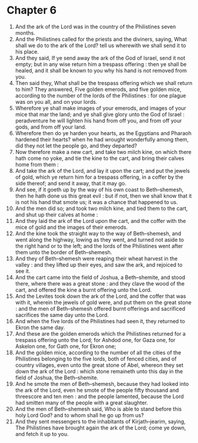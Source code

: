 # Chapter 6

1. And the ark of the Lord was in the country of the Philistines seven months.
2. And the Philistines called for the priests and the diviners, saying, What shall we do to the ark of the Lord? tell us wherewith we shall send it to his place.
3. And they said, If ye send away the ark of the God of Israel, send it not empty; but in any wise return him a trespass offering : then ye shall be healed, and it shall be known to you why his hand is not removed from you.
4. Then said they, What shall be the trespass offering which we shall return to him? They answered, Five golden emerods, and five golden mice, according to the number of the lords of the Philistines : for one plague was on you all, and on your lords.
5. Wherefore ye shall make images of your emerods, and images of your mice that mar the land; and ye shall give glory unto the God of Israel : peradventure he will lighten his hand from off you, and from off your gods, and from off your land.
6. Wherefore then do ye harden your hearts, as the Egyptians and Pharaoh hardened their hearts? when he had wrought wonderfully among them, did they not let the people go, and they departed?
7. Now therefore make a new cart, and take two milch kine, on which there hath come no yoke, and tie the kine to the cart, and bring their calves home from them :
8. And take the ark of the Lord, and lay it upon the cart; and put the jewels of gold, which ye return him for a trespass offering, in a coffer by the side thereof; and send it away, that it may go.
9. And see, if it goeth up by the way of his own coast to Beth–shemesh, then he hath done us this great evil : but if not, then we shall know that it is not his hand that smote us; it was a chance that happened to us.
10. And the men did so; and took two milch kine, and tied them to the cart, and shut up their calves at home :
11. And they laid the ark of the Lord upon the cart, and the coffer with the mice of gold and the images of their emerods.
12. And the kine took the straight way to the way of Beth–shemesh, and went along the highway, lowing as they went, and turned not aside to the right hand or to the left; and the lords of the Philistines went after them unto the border of Beth–shemesh.
13. And they of Beth–shemesh were reaping their wheat harvest in the valley : and they lifted up their eyes, and saw the ark, and rejoiced to see it.
14. And the cart came into the field of Joshua, a Beth–shemite, and stood there, where there was a great stone : and they clave the wood of the cart, and offered the kine a burnt offering unto the Lord.
15. And the Levites took down the ark of the Lord, and the coffer that was with it, wherein the jewels of gold were, and put them on the great stone : and the men of Beth–shemesh offered burnt offerings and sacrificed sacrifices the same day unto the Lord.
16. And when the five lords of the Philistines had seen it, they returned to Ekron the same day.
17. And these are the golden emerods which the Philistines returned for a trespass offering unto the Lord; for Ashdod one, for Gaza one, for Askelon one, for Gath one, for Ekron one;
18. And the golden mice, according to the number of all the cities of the Philistines belonging to the five lords, both of fenced cities, and of country villages, even unto the great stone of Abel, whereon they set down the ark of the Lord : which stone remaineth unto this day in the field of Joshua, the Beth–shemite.
19. And he smote the men of Beth–shemesh, because they had looked into the ark of the Lord, even he smote of the people fifty thousand and threescore and ten men : and the people lamented, because the Lord had smitten many of the people with a great slaughter.
20. And the men of Beth–shemesh said, Who is able to stand before this holy Lord God? and to whom shall he go up from us?
21. And they sent messengers to the inhabitants of Kirjath–jearim, saying, The Philistines have brought again the ark of the Lord; come ye down, and fetch it up to you.

